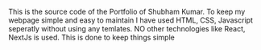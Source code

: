This is the source code of the Portfolio of Shubham Kumar. 
To keep my webpage simple and easy to maintain I have used HTML, CSS, Javascript seperatly without using any temlates. 
NO other technologies like React, NextJs is used.
This is done to keep things simple
